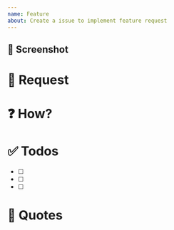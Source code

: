 ```yaml
---
name: Feature
about: Create a issue to implement feature request
---
```


## :pushpin: Screenshot

# :love_letter: Request

# :question: How?

# :white_check_mark: Todos
- [ ]
- [ ]
- [ ]

# :link: Quotes


